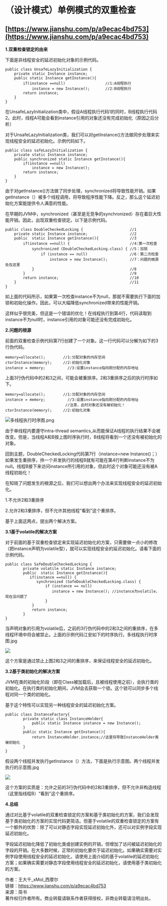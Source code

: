 # （设计模式）单例模式的双重检查

## [https://www.jianshu.com/p/a9ecac4bd753](https://www.jianshu.com/p/a9ecac4bd753)

**1.双重检查锁定的由来**

下面是非线程安全的延迟初始化对象的示例代码。

```text
public class UnsafeLazyInitialization {
    private static Instance instance;
    public static Instance getInstance(){
        if(instance ==null)                  //1:A线程执行
            instance = new Instance();       //2:B线程执行
        return instance;
    }
}
```

在UnsafeLazyInitialization类中，假设A线程执行代码1的同时，B线程执行代码2。此时，线程A可能会看到instance引用的对象还没有完成初始化（原因之后分析）

对于UnsafeLazyInitialization类，我们可以对getInstance\(\)方法做同步处理来实现线程安全的延迟初始化。示例代码如下。

```text
public class safeLazyInitialization {
    private static Instance instance;
    public synchronized static Instance getInstance(){
        if(instance ==null)
            instance = new Instance();       
        return instance;
    }
}
```

由于对getInstance\(\)方法做了同步处理，synchronized将导致性能开销。如果getInstance（）被多个线程调用，将导致程序性能下降。反之，那么这个延迟初始化方案能提供令人满意的性能。

在早期的JVM中，synchronized（甚至是无竞争的synchronized）存在着巨大性能开销。因此，出现双重检查锁定。以下是示例代码。

```text
public class DoubleCheckedLocking {                     //1
    private static Instance instance;                   //2
    public  static Instance getInstance(){              //3
        if(instance ==null) {                           //4:第一次检查
            synchronized (DoubleCheckedLocking.class) { //5：加锁
                if (instance == null)                   //6：第二次检查
                    instance = new Instance();          //7：问题的根源处在这里
            }                                           //8
        }                                               //9
        return instance;                                //10
    }                                                   //11
}
```

如上面的代码所示，如果第一次检查instance不为null，那就不需要执行下面的加锁和初始化操作。因此，可以大幅降低synchronized带来的性能开销。

这样似乎很完美，但这是一个错误的优化！在线程执行到第4行，代码读取到instance不为null时，instance引用的对象可能还没有完成初始化。

**2.问题的根源**

前面的双重检查示例代码第7行创建了一个对象。这一行代码可以分解为如下的3行伪代码。

```text
memory=allocate();        //1:分配对象的内存空间
ctorInstance(memory);     //2:初始化对象
instance = memory;          //3:设置instance指向刚分配的内存地址
```

上面3行伪代码中的2和3之间，可能会被重排序。2和3重排序之后的执行时序如下。

```text
memory=allocate();        //1:分配对象的内存空间
instance = memory;          //3:设置instance指向刚分配的内存地址
                           //注意，此时对象还没有被初始化！
ctorInstance(memory);     //2:初始化对象
```

![](//upload-images.jianshu.io/upload_images/15720722-6dfbffce7e4e9697.png?imageMogr2/auto-orient/strip|imageView2/2/w/802/format/webp)多线程执行时序图.png

由于单线程内要遵守intra-thread semantics,从而能保证A线程的执行结果不会被改变。但是，当线程A和B按上图时序执行时，B线程将看到一个还没有被初始化的对象。

回到主题，DoubleCheckedLocking代码第7行（instance=new Instance\(\)；）如果发生重排序，拎一个并发执行的线程B就有可能在第4行判断instance不为null。线程B接下来访问instance所引用的对象，但此时这个对象可能还没有被A线程初始化！

在知晓了问题发生的根源之后，我们可以想出两个办法来实现线程安全的延迟初始化。

1.不允许2和3重排序

2.允许2和3重排序，但不允许其他线程“看到”这个重排序。

基于上面这两点，提出两个解决方案。

**3.1基于volatile的解决方案**

对于前面的基于双重检查锁定来实现延迟初始化的方案，只需要做一点小的修改（把instance声明为volatile型），就可以实现线程安全的延迟初始化。请看下面的示例代码。

```text
public class SafeDoubleCheckedLocking {
        private volatile static Instance instance;
        public  static Instance getInstance(){
           if(instance ==null) {
              synchronized (SafeDoubleCheckedLocking.class) {
                  if (instance == null)
                     instance = new Instance(); //instance为volatile，现在没问题了
                  }
            }
            return instance;
        }
}
```

当声明对象的引用为volatile后，之前的3行伪代码中的2和3之间的重排序，在多线程环境中将会被禁止。上面的示例代码江安如下的时序执行。多线程执行时序图.jpg

![](//upload-images.jianshu.io/upload_images/15720722-24b22a5a9bea33a3.jpg?imageMogr2/auto-orient/strip|imageView2/2/w/1000/format/webp)

这个方案是通过禁止上图2和3之间的重排序，来保证线程安全的延迟初始化。

**3.2基于类初始化的解决方案**

JVM在类的初始化阶段（即在Class被加载后，且被线程使用之前），会执行类的初始化。在执行类的初始化期间，JVM会去获取一个锁。这个锁可以同步多个线程对同一个类的初始化。

基于这个特性可以实现另一种线程安全的延迟初始化方案。

```text
public class InstanceFactory{
        private static class InstanceHolder{
            public static Instance instance = new Instance();
        }
        public static Instance getInstance(){
            return InstanceHolder.instance;//这里将导致InstanceHolder类被初始化
        }
}
```

假设两个线程并发执行getInstance（）方法，下面是执行示意图。两个线程并发执行的示意图.jpg

![](//upload-images.jianshu.io/upload_images/15720722-a624fd5afdec1745.jpg?imageMogr2/auto-orient/strip|imageView2/2/w/1000/format/webp)

这个方案的实质是：允许之前的3行伪代码中的2和3重排序，但不允许非构造线程（这里指线程B）“看到”这个重排序。

**4.总结**

通过对比基于volatile的双重检查锁定的方案和基于类初始化的方案，我们会发现基于类初始化的方案的实现代码更简洁。但基于volatile的双重检查锁定的方案有一个额外的优势：除了可以对静态字段实现延迟初始化外，还可以对实例字段实现延迟初始化。

字段延迟初始化降低了初始化类或创建实例的开销，但增加了访问被延迟初始化的字段的开销。在大多数时候，正常的初始化要优于延迟初始化。如果确实需要对实例字段使用线程安全的延迟初始化，请使用上面介绍的基于volatile的延迟初始化方案；如果确实需要对静态字段使用线程安全的延迟初始化，请使用基于类初始化的方案。  
  
作者：王大千\_xMol\_西摩尔  
链接：https://www.jianshu.com/p/a9ecac4bd753  
来源：简书  
著作权归作者所有。商业转载请联系作者获得授权，非商业转载请注明出处。

